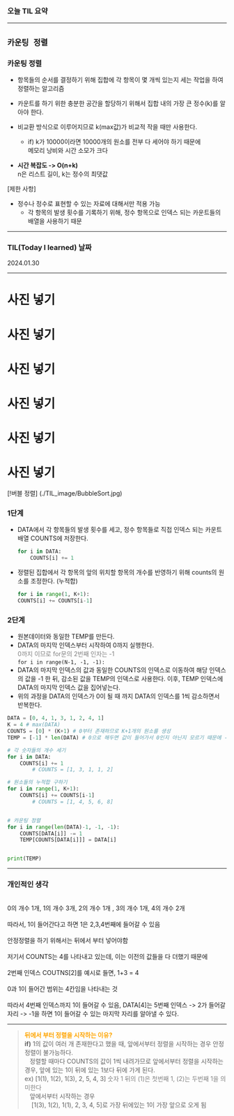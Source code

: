 ### 오늘 TIL 요약 
-------
`카운팅 정렬` 
-------

### 카운팅 정렬 
- 항목들의 순서를 결정하기 위해 집합에 각 항목이 몇 개씩 있는지 세는 작업을 하여 정렬하는 알고리즘
- 카운트를 하기 위한 충분한 공간을 할당하기 위해서 집합 내의 가장 큰 정수(k)를 알아야 한다. 
- 비교환 방식으로 이루어지므로 k(max값)가 비교적 작을 때만 사용한다.
  - if) k가 10000이라면 10000개의 원소를 전부 다 세어야 하기 때문에<br/> 메모리 낭비와 시간 소모가 크다

- **시간 복잡도 -> O(n+k)**<br/>n은 리스트 길이, k는 정수의 최댓값 

[제한 사항]
- 정수나 정수로 표현할 수 있는 자료에 대해서만 적용 가능
  - 각 항목의 발생 횟수를 기록하기 위해, 정수 항목으로 인덱스 되는 카운트들의 배열을 사용하기 때문

-------
### TIL(Today I learned) 날짜

2024.01.30

-------

# 사진 넣기 
# 사진 넣기 
# 사진 넣기 
# 사진 넣기 
# 사진 넣기 
# 사진 넣기 
[!버블 정렬] (./TIL_image/BubbleSort.jpg)

### 1단계
- DATA에서 각 항목들의 발생 횟수를 세고, 정수 항목들로 직접 인덱스 되는 카운트 배열 COUNTS에 저장한다. 
  
    ```python
    for i in DATA:
        COUNTS[i] += 1
    ```

- 정렬된 집합에서 각 항목의 앞의 위치할 항목의 개수를 반영하기 위해 counts의 원소를 조정한다. (누적합)

    ```python
    for i in range(1, K+1):
    COUNTS[i] += COUNTS[i-1]
    ```

### 2단계

- 원본데이터와 동일한 TEMP를 만든다.
- DATA의 마지막 인덱스부터 시작하여 0까지 실행한다.<br/><span style="color:gray">0까지 이므로 for문의 2번째 인자는 -1</span><br/>
  `for i in range(N-1, -1, -1):`
- DATA의 마지막 인덱스의 값과 동일한 COUNTS의 인덱스로 이동하여 해당 인덱스의 값을 -1 한 뒤, 감소된 값을 TEMP의 인덱스로 사용한다. 이후, TEMP 인덱스에 DATA의 마지막 인덱스 값을 집어넣는다. 
- 위의 과정을 DATA의 인덱스가 0이 될 때 까지 DATA의 인덱스를 1씩 감소하면서 반복한다.

```python
DATA = [0, 4, 1, 3, 1, 2, 4, 1]
K = 4 # max(DATA)
COUNTS = [0] * (K+1) # 0부터 존재하므로 K+1개의 원소를 생성
TEMP = [-1] * len(DATA) # 0으로 해두면 값이 들어가서 0인지 아닌지 모르기 때문에 -1로 초기화

# 각 숫자들의 개수 세기
for i in DATA:
    COUNTS[i] += 1
        # COUNTS = [1, 3, 1, 1, 2]

# 원소들의 누적합 구하기
for i in range(1, K+1):
    COUNTS[i] += COUNTS[i-1]
        # COUNTS = [1, 4, 5, 6, 8]


# 카운팅 정렬
for i in range(len(DATA)-1, -1, -1):
    COUNTS[DATA[i]] -= 1
    TEMP[COUNTS[DATA[i]]] = DATA[i]


print(TEMP)        
```
---------
### 개인적인 생각

<br/>0의 개수 1개, 1의 개수 3개, 2의 개수 1개 , 3의 개수 1개, 4의 개수 2개
<br/><br/>따라서, 1이 들어간다고 하면 1은 2,3,4번째에 들어갈 수 있음
<br/><br/>안정정렬을 하기 위해서는 뒤에서 부터 넣어야함
<br/><br/>저기서 COUNTS는 4를 나타내고 있는데, 이는 이전의 값들을 다 더했기 때문에
<br/><br/>2번째 인덱스 COUTNS[2]를 예시로 들면, 1+3 = 4
<br/><br/>0과 1이 들어간 범위는 4칸임을 나타내는 것
<br/><br/>따라서 4번째 인덱스까지 1이 들어갈 수 있음, DATA[4]는 5번째 인덱스 -> 2가 들어갈 자리 -> -1을 하면 1이 들어갈 수 있는 마지막 자리를 알아낼 수 있다.

--------

> <span style="color:orange">**뒤에서 부터 정렬을 시작하는 이유?**</span><br/>
> **if)** 1의 값이 여러 개 존재한다고 했을 때, 앞에서부터 정렬을 시작하는 경우 안정정렬이 불가능하다.<br/>
> &nbsp;&nbsp;&nbsp;정렬할 때마다 COUNTS의 값이 1씩 내려가므로 앞에서부터 정렬을 시작하는 경우, 앞에 있는 1이 뒤에 있는 1보다 뒤에 가게 된다. 
><br/>
> ex) [1(1), 1(2), 1(3), 2, 5, 4, 3]   <span style="color:gray">숫자 1 뒤의 (1)은 첫번째 1, (2)는 두번째 1을 의미한다</span><br/>
>   &nbsp;&nbsp;&nbsp;앞에서부터 시작하는 경우<br/>&nbsp;&nbsp;&nbsp; [1(3), 1(2), 1(1), 2, 3, 4, 5]로 가장 뒤에있는 1이 가장 앞으로 오게 됨 
